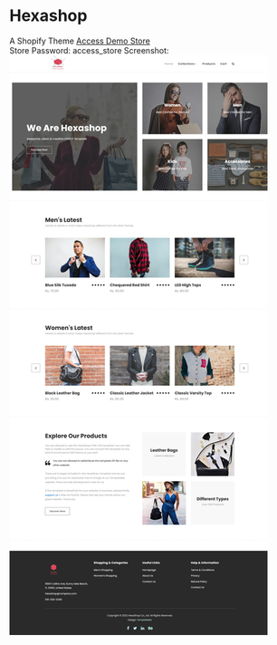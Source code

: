 # Hexashop
A Shopify Theme
<a href="https://navneet-dev.myshopify.com/">Access Demo Store</a>
<br>
Store Password: access_store
Screenshot:
<img src="screenshot.jpeg">
